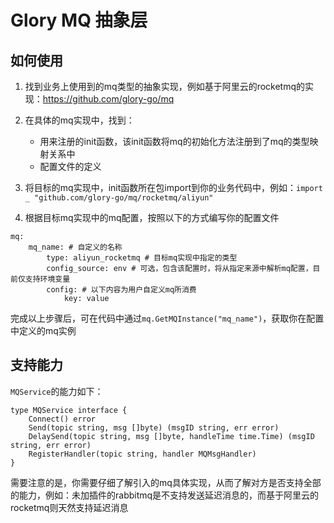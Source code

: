 # Glory MQ 抽象层

## 如何使用

1. 找到业务上使用到的mq类型的抽象实现，例如基于阿里云的rocketmq的实现：https://github.com/glory-go/mq

2. 在具体的mq实现中，找到：
   - 用来注册的init函数，该init函数将mq的初始化方法注册到了mq的类型映射关系中
   - 配置文件的定义

3. 将目标的mq实现中，init函数所在包import到你的业务代码中，例如：`import _ "github.com/glory-go/mq/rocketmq/aliyun"`

4. 根据目标mq实现中的mq配置，按照以下的方式编写你的配置文件

```(yaml)
mq:
    mq_name: # 自定义的名称
        type: aliyun_rocketmq # 目标mq实现中指定的类型
        config_source: env # 可选，包含该配置时，将从指定来源中解析mq配置，目前仅支持环境变量
        config: # 以下内容为用户自定义mq所消费
            key: value
```

完成以上步骤后，可在代码中通过`mq.GetMQInstance("mq_name")`，获取你在配置中定义的mq实例

## 支持能力

`MQService`的能力如下：

```(golang)
type MQService interface {
	Connect() error
	Send(topic string, msg []byte) (msgID string, err error)
	DelaySend(topic string, msg []byte, handleTime time.Time) (msgID string, err error)
	RegisterHandler(topic string, handler MQMsgHandler)
}
```

需要注意的是，你需要仔细了解引入的mq具体实现，从而了解对方是否支持全部的能力，例如：未加插件的rabbitmq是不支持发送延迟消息的，而基于阿里云的rocketmq则天然支持延迟消息
